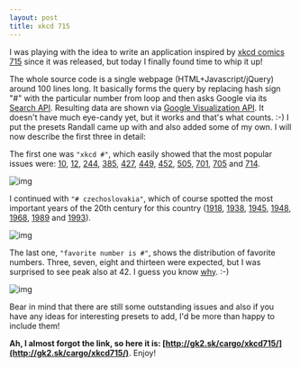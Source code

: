 ```yaml
---
layout: post
title: xkcd 715
---
```


I was playing with the idea to write an application inspired by [xkcd comics 715](http://xkcd.com/715/) since it was released, but today I finally found time to whip it up!

The whole source code is a single webpage (HTML+Javascript/jQuery) around 100 lines long. It basically forms the query by replacing hash sign "#" with the particular number from loop and then asks Google via its [Search API](http://code.google.com/apis/ajaxsearch/documentation/). Resulting data are shown via [Google Visualization API](http://code.google.com/apis/visualization/interactive_charts.html). It doesn't have much eye-candy yet, but it works and that's what counts. :-) I put the presets Randall came up with and also added some of my own. I will now describe the first three in detail:

The first one was `"xkcd #"`, which easily showed that the most popular issues were: [10](http://xkcd.com/10/), [12](http://xkcd.com/12/), [244](http://xkcd.com/244/), [385](http://xkcd.com/385/), [427](http://xkcd.com/427/), [449](http://xkcd.com/449/), [452](http://xkcd.com/452/), [505](http://xkcd.com/505/), [701](http://xkcd.com/701/), [705](http://xkcd.com/705/) and [714](http://xkcd.com/714/).

![img](/assets/xkcd715-xkcd.png)

I continued with `"# czechoslovakia"`, which of course spotted the most important years of the 20th century for this country ([1918](http://en.wikipedia.org/wiki/History_of_Czechoslovakia_(1918–1938)), [1938](http://en.wikipedia.org/wiki/German_occupation_of_Czechoslovakia), [1945](http://en.wikipedia.org/wiki/History_of_Czechoslovakia_(1945–1948)), [1948](http://en.wikipedia.org/wiki/History_of_Czechoslovakia_(1948–1989)), [1968](http://en.wikipedia.org/wiki/Prague_Spring#Invasion), [1989](http://en.wikipedia.org/wiki/Velvet_Revolution) and [1993](http://en.wikipedia.org/wiki/Dissolution_of_Czechoslovakia)).

![img](/assets/xkcd715-czechoslovakia.png)

The last one, `"favorite number is #"`, shows the distribution of favorite numbers. Three, seven, eight and thirteen were expected, but I was surprised to see peak also at 42. I guess you know [why](http://en.wikipedia.org/wiki/Phrases_from_The_Hitchhiker's_Guide_to_the_Galaxy#Answer_to_the_Ultimate_Question_of_Life.2C_the_Universe.2C_and_Everything_.2842.29). :-)

![img](/assets/xkcd715-favorite.png)

Bear in mind that there are still some outstanding issues and also if you have any ideas for interesting presets to add, I'd be more than happy to include them!

**Ah, I almost forgot the link, so here it is: [http://gk2.sk/cargo/xkcd715/](http://gk2.sk/cargo/xkcd715/)**. Enjoy!
